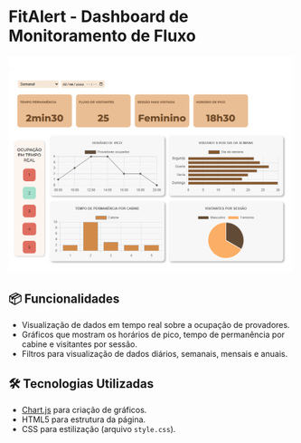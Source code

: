 # FitAlert - Dashboard de Monitoramento de Fluxo

![Dashboard](img/readme.png)


## 📦 Funcionalidades

- Visualização de dados em tempo real sobre a ocupação de provadores.
- Gráficos que mostram os horários de pico, tempo de permanência por cabine e visitantes por sessão.
- Filtros para visualização de dados diários, semanais, mensais e anuais.

## 🛠 Tecnologias Utilizadas

- [Chart.js](https://www.chartjs.org/) para criação de gráficos.
- HTML5 para estrutura da página.
- CSS para estilização (arquivo `style.css`).

